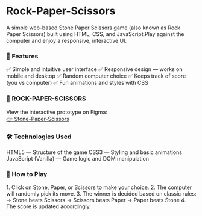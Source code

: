 <h1>Rock-Paper-Scissors</h1>

</hr>
<p>A simple web-based Stone Paper Scissors game (also known as Rock Paper Scissors) built using HTML, CSS, and JavaScript.Play against the computer and enjoy a responsive, interactive UI.</p>


<h3>🚀 Features</h3>
<p>
✅ Simple and intuitive user interface
✅ Responsive design — works on mobile and desktop
✅ Random computer choice
✅ Keeps track of score (you vs computer)
✅ Fun animations and styles with CSS </p>


<h3>🔗 ROCK-PAPER-SCISSORS </h3>
  <p>View the interactive prototype on Figma:<br/>
    <a href="https://manasvi-stone-paper-scissors.netlify.app/">👉 Stone-Paper-Scissors</a>
  </p>

<h3>🛠 Technologies Used</h3>
<p>
HTML5 — Structure of the game
CSS3 — Styling and basic animations
JavaScript (Vanilla) — Game logic and DOM manipulation </p>


<h3>🎯 How to Play</h3>
<p>
1. Click on Stone, Paper, or Scissors to make your choice.
2. The computer will randomly pick its move.
3. The winner is decided based on classic rules:
              -> Stone beats Scissors
              -> Scissors beats Paper
              -> Paper beats Stone
4. The score is updated accordingly.
</p>

